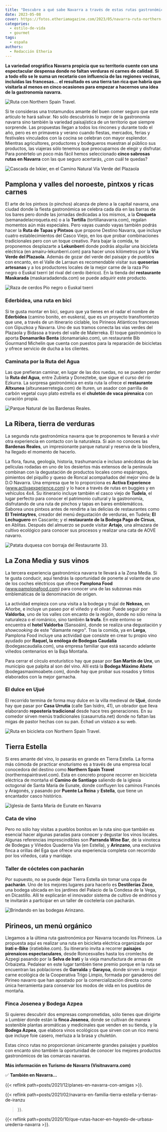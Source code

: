 ```yaml
---
title: "Descubre a qué sabe Navarra a través de estas rutas gastronómicas"
date: 2023-05-08
cover: https://fotos.etheriamagazine.com/2023/05/navarra-ruta-northern-spain-travel.jpg
categories: 
  - estilo-de-vida
  - gourmet
tags: 
  - españa
authors: 
  - Redacción Etheria
---
```


**La variedad orográfica Navarra propicia que su territorio cuente con una espectacular 
despensa donde no faltan verduras ni carnes de calidad. Si a todo ello se le suma un 
recetario con influencia de las regiones vecinas, incluidas las francesas… el resultado 
es una tierra tan rica que habría que visitarla al menos en cinco ocasiones para empezar 
a hacernos una idea de la gastronomía navarra.** 

![Ruta con Northern Spain Travel.](https://fotos.etheriamagazine.com/2023/05/navarra-ruta-northern-spain-travel.jpg "Ruta con Northern Spain Travel.")

Si te consideras una trotamundos amante del buen comer seguro que este artículo te hará 
salivar. No sólo descubrirás lo mejor de la gastronomía navarra sino también la variedad 
paisajística de un territorio que siempre sorprende. Las propuestas llegan a todos los 
rincones y durante todo el año, pero es en primavera y verano cuando fiestas, mercados, 
ferias y festivales vinculados con la cocina se celebran con mayor esplendor. Mientras 
agricultores, productores y bodegueros muestran al público sus productos, las viajeras 
sólo tenemos que preocuparnos de elegir y disfrutar. Para ponértelo un poco más fácil 
hemos seleccionado **cinco sabrosas rutas en Navarra** con las que seguro acertarás, 
¿con cuál te quedas? 

![Cascada de Ixkier, en el Camino Natural Vía Verde del Plazaola](https://fotos.etheriamagazine.com/2023/05/Via-Verde-Plazaola-Navarra.jpg "Cascada de Ixkier, en el Camino Natural Vía Verde del Plazaola. © Javier Campos/Turismo de Navarra")

## Pamplona y valles del noroeste, pintxos y ricas carnes

El arte de los pintxos (o pinchos) alcanza de pleno a la capital navarra, una ciudad 
donde la fiesta gastronómica se celebra cada día en las barras de los bares pero donde 
las jornadas dedicadas a los mismos, a la **Croqueta** (semanadelacroqueta.es) o a la 
**Tortilla** (tortillanavarra.com), regalan momentos aún más especiales. Pero vayas 
cuando vayas también podrás hacer la **Ruta de Tapas y Pintxos** que propone Destino 
Navarra, que incluye cuatro establecimientos del Casco Viejo, en los que probar 
combinaciones tradicionales pero con un toque creativo. Para bajar la comida, te 
proponemos desplazarte a **Lekunberri** donde podrás alquilar una bicicleta eléctrica 
(en amairu-lekunberri.com) para hacer unos kilómetros por la **Vía Verde del Plazaola**. 
Además de gozar del verde del paisaje y de pueblos con encanto, en el Valle de Larraun 
es recomendable visitar sus **queserías artesanas** y a los productores locales de la 
mejor carne de la raza Pío negro o Euskal txerri (el rival del cerdo ibérico). En la 
tienda del **restaurante Maskarada** (maskaradadenda.com) se puede adquirir este 
producto. 

![Raza de cerdos Pío negro o Euskal txerri](https://fotos.etheriamagazine.com/2023/05/cerdos-maskarada.jpg "Raza de cerdos Pío negro o Euskal txerri, en Maskarada")

### Ederbidea, una ruta en bici

Si te gusta montar en bici, seguro que ya tienes en el radar el nombre de **Ederbidea** 
(camino bonito, en euskera), que es un proyecto transfronterizo que une, a través de un 
itinerario ciclable, los Pirineos Atlánticos franceses con Gipuzkoa y Navarra. Uno de 
sus tramos conecta las vías verdes del Plazaola y Bidasoa a través del valle de 
Malerreka. El toque gastronómico lo aporta **Donamariko Benta** (donamariako.com), un 
restaurante Bib Gourmand Michelin que cuenta con puestos para la reparación de 
bicicletas y ofrece servicio de ducha a los clientes. 

### Caminata por la Ruta del Agua

Las que prefieran caminar, en lugar de las dos ruedas, no se pueden perder la **Ruta del 
Agua**, entre Zubieta y Doneztebe, que sigue el curso del río Ezkurra. La sorpresa 
gastronómica en esta ruta la ofrece el **restaurante** **Altxunea** 
(altxuneaerretegia.com) de Ituren, un asador con parrilla de carbón vegetal cuyo plato 
estrella es el **chuletón de vaca pirenaica** con curación propia. 

![Parque Natural de las Bardenas Reales.](https://fotos.etheriamagazine.com/2023/05/bardenas-reales-navarra.jpg "Parque Natural de las Bardenas Reales. © Sergio Padura/ Turismo de Navarra")

## La Ribera, tierra de verduras

La segunda ruta gastronómica navarra que te proponemos te llevará a vivir otra 
experiencia en contacto con la naturaleza. Si aún no conoces las **Bardenas Reales**, un 
impresionante parque natural y reserva de la biosfera, ha llegado el momento de hacerlo. 

La flora, fauna, geología, historia, trashumancia e incluso anécdotas de las películas 
rodadas en uno de los desiertos más extensos de la península combinan con la degustación 
de productos locales como espárragos, pimientos del piquillo y queso de Roncal 
acompañados del mejor vino de la D.O Navarra. Una empresa que te lo proporciona es 
**Activa Experience** (www.activaexperience.com) y lo hace a través de rutas en buggies 
y en vehículos 4x4. Su itinerario incluye también el casco viejo de **Tudela**, el lugar 
perfecto para conocer el patrimonio cultural y la gastronomía, disfrutando de una ruta 
de pinchos y tapas en bares emblemáticos. Saborea unos pintxos antes de rendirte a las 
delicias de restaurantes como **El Treintaytres**, creador del menú degustación de 
verduras, en Tudela; **El Lechuguero** en Cascante; y el **restaurante de la Bodega Pago 
de Cirsus**, en Ablitas. Después del almuerzo se puede visitar **Artajo**, una almazara 
de cultivo ecológico para conocer sus procesos y realizar una cata de AOVE navarro. 

![Patata duquesa con borraja del Restaurante 33.](https://fotos.etheriamagazine.com/2023/05/patata-duquesa-con-borraja.jpg "Patata duquesa con borraja del © Restaurante 33.")

## La Zona Media y sus vinos

La tercera experiencia gastronómica navarra te llevará a la Zona Media. Si te gusta 
conducir, aquí tendrás la oportunidad de ponerte al volante de uno de los coches 
eléctricos que ofrece **Pamplona Food** (www.pamplonafood.com) para conocer una de las 
subzonas más emblemáticas de la denominación de origen. 

La actividad empieza con una visita a la bodega y trujal de **Nekeas**, en Añorbe, e 
incluye un paseo por el viñedo y el olivar. Puede seguir por **Valdorba**, uno de los 
valles con encanto de la región, donde no sólo reina la naturaleza o el románico, sino 
también **la trufa**. En este entorno se encuentra el **hotel Valdorba** (Sansoáin), 
donde se realiza una degustación y _showcooking_ de este "diamante negro". Tras la 
comida, ya en **Lerga**, Pamplona Food incluye una actividad que consiste en crear tu 
propio vino ayudado por **Raquel, la enóloga de Bodegas Caudalía** 
(bodegascaudalia.com), una empresa familiar que está sacando adelante viñedos 
centenarios en la Baja Montaña. 

Para cerrar el círculo enoturístico hay que pasar por **San Martín de Unx**, un 
municipio que palpita al son del vino. Allí está la **Bodega Máximo Abete** 
(bodegasmaximoabete.com), donde hay que probar sus rosados y tintos elaborados con la 
mejor garnacha. 

### El dulce en Ujué

El recorrido termina de forma muy dulce en la villa medieval de **Ujué**, donde hay que 
pasar por **Casa Urrutia** (calle San Isidro, 41), un obrador que lleva elaborando 
**repostería tradicional** desde hace tres generaciones. En su comedor sirven menús 
tradicionales (casaurrutia.net) donde no faltan las migas de pastor hechas con su pan. 
Echad un vistazo a su web. 

![Ruta en bicicleta con Northern Spain Travel.](https://fotos.etheriamagazine.com/2023/05/navarra-northern-spain-travel.jpg "Ruta en bicicleta con © Northern Spain Travel.")

## Tierra Estella

Si eres amante del vino, lo pasarás en grande en Tierra Estella. La forma más cómoda de 
practicar enoturismo es a través de una empresa local conocedora del destino como 
**Northern Spain Travel** (northernspaintravel.com). Esta en concreto propone recorrer 
en bicicleta eléctrica de montaña el **Camino de Santiago** saliendo de la iglesia 
octogonal de Santa María de Eunate, donde confluyen los caminos Francés y Aragonés, y 
pasando por **Puente La Reina** y **Estella**, que tiene un encantador casco histórico. 

![Iglesia de Santa María de Eunate en Navarra](https://fotos.etheriamagazine.com/2023/05/Iglesia-santa-Maria-Eunate.jpg "Iglesia de Santa María de Eunate. © Francis Vaquero/ Turismo de Navarra")

### Cata de vino

Pero no sólo hay visitas a pueblos bonitos en la ruta sino que también es esencial hacer 
algunas paradas para conocer y degustar los vinos locales. Algunas referencias 
imprescindibles son **Parranda Wine Bar**, de la vinoteca de Bodegas y Viñedos Quaderna 
Vía (en Estella), y **Arinzano**, una exclusiva finca a orillas del Ega que ofrece una 
experiencia completa con recorrido por los viñedos, cata y maridaje. 

### Taller de cócteles con pacharán

Por supuesto, no se puede dejar Tierra Estella sin tomar una copa de **pacharán**. Uno 
de los mejores lugares para hacerlo es **Destilerías Zoco**, una bodega ubicada en los 
jardines del Palacio de la Condesa de la Vega, en Dicastillo. Allí te explicarán el 
innovador sistema de cultivo de endrinos y te invitarán a participar en un taller de 
coctelería con pacharán. 

![Brindando en las bodegas Arinzano.](https://fotos.etheriamagazine.com/2023/05/Arinzano-navarra.jpg "Brindando en las © bodegas Arinzano.")

## Pirineos, un menú orgánico

Llegamos a la última ruta gastronómica por Navarra tocando los Pirineos. La propuesta 
aquí es realizar una ruta en bicicleta eléctrica organizada por **Irati e-Bike** 
(iratiebike.com). Su itinerario invita a recorrer **paisajes pirenaicos 
espectaculares**, desde Roncesvalles hasta los cromlechs de Azpegi pasando por la 
**Selva de Irati** y la vieja manufactura de armas de Orbaizeta. Pedalear en este lugar 
también tiene premio porque en la ruta se encuentran las poblaciones de **Garralda** y 
**Garayoa**, donde sirven la mejor carne ecológica de la Cooperativa Trigo Limpio, 
formada por ganaderos del Pirineo navarro que han apostado por la comercialización 
directa como única herramienta para conservar los modos de vida en los pueblos de 
montaña. 

### Finca Josenea y Bodega Azpea

Si quieres descubrir dos empresas comprometidas, sólo tienes que dirigirte a Lumbier 
donde están la **finca Josenea**, donde se cultivan de manera sostenible plantas 
aromáticas y medicinales que venden en su tienda, y la **Bodega Azpea**, que elabora 
vinos ecológicos que sirven con un rico menú que incluye foie casero, merluza a la brasa 
y chuletón. 

Estas cinco rutas no proporcionan únicamente grandes paisajes y pueblos con encanto sino 
también la oportunidad de conocer los mejores productos gastronómicos de las comarcas 
navarras. 

**Más información en Turismo de Navarra (Visitnavarra.com)** 

✅ **También en Navarra...** 

{{< reflink path=posts/2021/12/planes-en-navarra-con-amigas >}}. 

{{< reflink path=posts/2021/02/navarra-en-familia-tierra-estella-y-tierras-de-iranzu 
>}}. 

{{< reflink path=posts/2020/10/que-rutas-hacer-en-hayedo-de-urbasa-urederra-navarra >}}.
